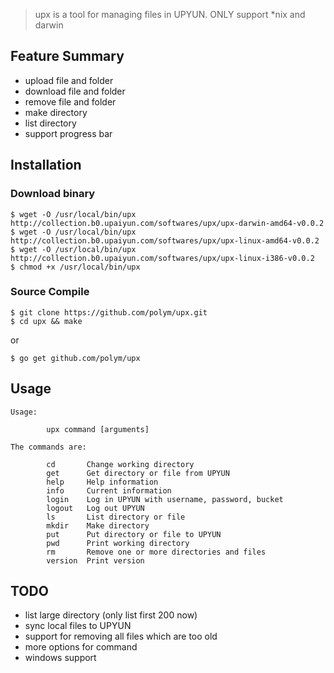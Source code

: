 > upx is a tool for managing files in UPYUN. ONLY support \*nix and darwin

## Feature Summary

- upload file and folder
- download file and folder
- remove file and folder
- make directory
- list directory
- support progress bar


## Installation

### Download binary

```
$ wget -O /usr/local/bin/upx http://collection.b0.upaiyun.com/softwares/upx/upx-darwin-amd64-v0.0.2
$ wget -O /usr/local/bin/upx http://collection.b0.upaiyun.com/softwares/upx/upx-linux-amd64-v0.0.2
$ wget -O /usr/local/bin/upx http://collection.b0.upaiyun.com/softwares/upx/upx-linux-i386-v0.0.2
$ chmod +x /usr/local/bin/upx
```

### Source Compile

```
$ git clone https://github.com/polym/upx.git
$ cd upx && make
```

or

```
$ go get github.com/polym/upx
```

## Usage

```
Usage:

        upx command [arguments]

The commands are:

        cd       Change working directory
        get      Get directory or file from UPYUN
        help     Help information
        info     Current information
        login    Log in UPYUN with username, password, bucket
        logout   Log out UPYUN
        ls       List directory or file
        mkdir    Make directory
        put      Put directory or file to UPYUN
        pwd      Print working directory
        rm       Remove one or more directories and files
        version  Print version

```


## TODO

- list large directory (only list first 200 now)
- sync local files to UPYUN
- support for removing all files which are too old
- more options for command
- windows support
